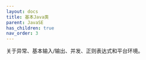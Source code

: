 ```yaml
---
layout: docs
title: 基本Java类
parent: JavaSE
has_children: true
nav_order: 3
---
```


关于异常、基本输入/输出、并发、正则表达式和平台环境。
